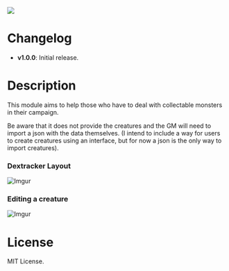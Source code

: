 ![](https://img.shields.io/badge/Foundry-v0.7.9-informational)

<!--- Downloads @ Latest Badge -->
<!--- replace <user>/<repo> with your username/repository -->
<!--- ![Latest Release Download Count](https://img.shields.io/github/downloads/<user>/<repo>/latest/module.zip) -->

<!--- Forge Bazaar Install % Badge -->
<!--- replace <your-module-name> with the `name` in your manifest -->
<!--- ![Forge Installs](https://img.shields.io/badge/dynamic/json?label=Forge%20Installs&query=package.installs&suffix=%25&url=https%3A%2F%2Fforge-vtt.com%2Fapi%2Fbazaar%2Fpackage%2F<your-module-name>&colorB=4aa94a) -->

# Changelog

- **v1.0.0**: Initial release.

# Description

This module aims to help those who have to deal with collectable monsters in their campaign.

Be aware that it does not provide the creatures and the GM will need to import a json with the data themselves. (I intend to include a way for users to create creatures using an interface, but for now a json is the only way to import creatures).

### Dextracker Layout

![Imgur](https://i.imgur.com/77KvUqy.png)

### Editing a creature

![Imgur](https://i.imgur.com/VvvDCNl.png)

# License

MIT License.
